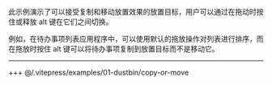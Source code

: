 此示例演示了可以接受复制和移动放置效果的放置目标，用户可以通过在拖动时按住或释放 alt 键在它们之间切换。

例如，在待办事项列表应用程序中，可以使用默认的拖放操作对列表进行排序，而在拖放时按住 alt 键可以将待办事项复制到放置目标而不是移动它。

---

+++ @/.vitepress/examples/01-dustbin/copy-or-move
